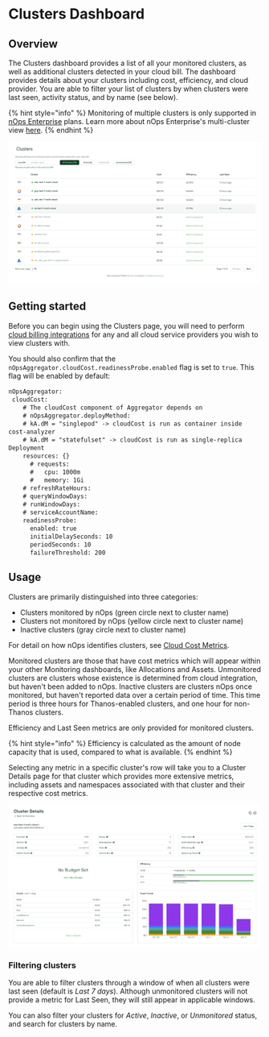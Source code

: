 # Clusters Dashboard

## Overview

The Clusters dashboard provides a list of all your monitored clusters, as well as additional clusters detected in your cloud bill. The dashboard provides details about your clusters including cost, efficiency, and cloud provider. You are able to filter your list of clusters by when clusters were last seen, activity status, and by name (see below).

{% hint style="info" %}
Monitoring of multiple clusters is only supported in [nOps Enterprise](https://www.nOps.com/pricing/) plans. Learn more about nOps Enterprise's multi-cluster view [here](/install-and-configure/install/multi-cluster/multi-cluster.md).
{% endhint %}

![Clusters dashboard](/.gitbook/assets/clusters.png)

## Getting started

Before you can begin using the Clusters page, you will need to perform [cloud billing integrations](/install-and-configure/install/cloud-integration/README.md) for any and all cloud service providers you wish to view clusters with. 

You should also confirm that the `nOpsAggregator.cloudCost.readinessProbe.enabled` flag is set to `true`. This flag will be enabled by default:

```
nOpsAggregator:
 cloudCost:
    # The cloudCost component of Aggregator depends on
    # nOpsAggregator.deployMethod:
    # kA.dM = "singlepod" -> cloudCost is run as container inside cost-analyzer
    # kA.dM = "statefulset" -> cloudCost is run as single-replica Deployment
    resources: {}
      # requests:
      #   cpu: 1000m
      #   memory: 1Gi
    # refreshRateHours:
    # queryWindowDays:
    # runWindowDays:
    # serviceAccountName:
    readinessProbe:
      enabled: true
      initialDelaySeconds: 10
      periodSeconds: 10
      failureThreshold: 200
```
## Usage

Clusters are primarily distinguished into three categories:

* Clusters monitored by nOps (green circle next to cluster name)
* Clusters not monitored by nOps (yellow circle next to cluster name)
* Inactive clusters (gray circle next to cluster name)

For detail on how nOps identifies clusters, see [Cloud Cost Metrics](cloud-costs-explorer/cloud-cost-metrics.md#kubernetes-clusters).

Monitored clusters are those that have cost metrics which will appear within your other Monitoring dashboards, like Allocations and Assets. Unmonitored clusters are clusters whose existence is determined from cloud integration, but haven't been added to nOps. Inactive clusters are clusters nOps once monitored, but haven't reported data over a certain period of time. This time period is three hours for Thanos-enabled clusters, and one hour for non-Thanos clusters.

Efficiency and Last Seen metrics are only provided for monitored clusters.

{% hint style="info" %}
Efficiency is calculated as the amount of node capacity that is used, compared to what is available.
{% endhint %}

Selecting any metric in a specific cluster's row will take you to a Cluster Details page for that cluster which provides more extensive metrics, including assets and namespaces associated with that cluster and their respective cost metrics.

![Cluster Details page](/.gitbook/assets/cluster-details.png)

### Filtering clusters

You are able to filter clusters through a window of when all clusters were last seen (default is _Last 7 days_). Although unmonitored clusters will not provide a metric for Last Seen, they will still appear in applicable windows.

You can also filter your clusters for _Active_, _Inactive_, or _Unmonitored_ status, and search for clusters by name.
